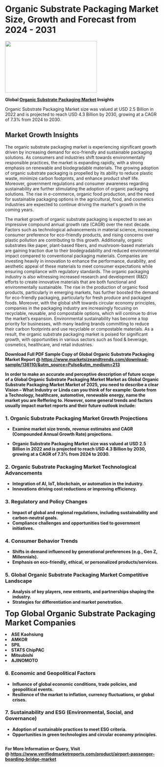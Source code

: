 <H1>Organic Substrate Packaging Market Size, Growth and Forecast from 2024 - 2031</H1><img class="aligncenter size-medium wp-image-584254" src="https://thirdeyenews.in/wp-content/uploads/2024/09/Global-Market-Research-300x168.jpeg" alt="" width="300" height="168" /><p><strong>Global&nbsp;<a href="https://www.marketsizeandtrends.com/download-sample/136110/&amp;utm_source=Pulse&amp;utm_medium=213">Organic Substrate Packaging Market</a> Insights</strong></p><p>Organic Substrate Packaging Market size was valued at USD 2.5 Billion in 2022 and is projected to reach USD 4.3 Billion by 2030, growing at a CAGR of 7.3% from 2024 to 2030.</p><p><h2>Market Growth Insights</h2> <p>The organic substrate packaging market is experiencing significant growth driven by increasing demand for eco-friendly and sustainable packaging solutions. As consumers and industries shift towards environmentally responsible practices, the market is expanding rapidly, with a strong emphasis on renewable and biodegradable materials. The growing adoption of organic substrate packaging is propelled by its ability to reduce plastic waste, minimize carbon footprints, and enhance product shelf life. Moreover, government regulations and consumer awareness regarding sustainability are further stimulating the adoption of organic packaging solutions. The rise in e-commerce, organic food production, and the need for sustainable packaging options in the agricultural, food, and cosmetics industries are expected to continue driving the market's growth in the coming years.</p> <p><strong></strong></p> <p>The market growth of organic substrate packaging is expected to see an impressive compound annual growth rate (CAGR) over the next decade. Factors such as technological advancements in material science, increasing consumer preference for eco-friendly products, and rising concerns over plastic pollution are contributing to this growth. Additionally, organic substrates like paper, plant-based fibers, and mushroom-based materials are gaining traction due to their biodegradability and reduced environmental impact compared to conventional packaging materials. Companies are investing heavily in innovation to enhance the performance, durability, and aesthetic appeal of these materials to meet consumer expectations while ensuring compliance with regulatory standards. The organic packaging industry is also witnessing increased research and development (R&D) efforts to create innovative materials that are both functional and environmentally sustainable. The rise in the production of organic food products, particularly in emerging markets, has further boosted the demand for eco-friendly packaging, particularly for fresh produce and packaged foods. Moreover, with the global shift towards circular economy principles, companies in the packaging industry are increasingly focusing on recyclable, reusable, and compostable options, which will continue to drive the market’s expansion. Environmental sustainability has become a top priority for businesses, with many leading brands committing to reduce their carbon footprints and use recyclable or compostable materials. As a result, the organic substrate packaging market is poised for significant growth, with opportunities in various sectors such as food & beverage, cosmetics, healthcare, and retail industries.</p> <p><strong></p><p><span class=""><strong>Download Full PDF Sample Copy of Global Organic Substrate Packaging Market Report</strong> @ <a href="https://www.marketsizeandtrends.com/download-sample/136110/&amp;utm_source=Pulse&amp;utm_medium=213" target="_blank">https://www.marketsizeandtrends.com/download-sample/136110/&amp;utm_source=Pulse&amp;utm_medium=213</a></span></p><p>In order to make an accurate and perceptive description of future scope of a Global&nbsp;Organic Substrate Packaging Market Market as Global&nbsp;Organic Substrate Packaging Market Market of 2025, you need to describe a clear Vision &ndash; What Industry or Linda can you think of for example: Quote from a Technology, healthcare, automotive, renewable energy, name the market you are Reffering to. However, some general trends and factors usually impact market reports and their future outlook include:</p><h3>1.&nbsp;<strong>Organic Substrate Packaging Market Growth Projections</strong></h3><ul><li>Examine market size trends, revenue estimates and CAGR (Compounded Annual Growth Rate) projections.</li><li><p>Organic Substrate Packaging Market size was valued at USD 2.5 Billion in 2022 and is projected to reach USD 4.3 Billion by 2030, growing at a CAGR of 7.3% from 2024 to 2030.</p></li></ul><h3>2.&nbsp;<strong>Organic Substrate Packaging Market Technological Advancements</strong></h3><ul><li>Integration of AI, IoT, blockchain, or automation in the industry.</li><li>Innovations driving cost reductions or improving efficiency.</li></ul><h3>3.&nbsp;<strong>Regulatory and Policy Changes</strong></h3><ul><li>Impact of global and regional regulations, including sustainability and carbon-neutral goals.</li><li>Compliance challenges and opportunities tied to government initiatives.</li></ul><h3>4.&nbsp;<strong>Consumer Behavior Trends</strong></h3><ul><li>Shifts in demand influenced by generational preferences (e.g., Gen Z, Millennials).</li><li>Emphasis on eco-friendly, ethical, or personalized products/services.</li></ul><h3>5.&nbsp;<strong>Global Organic Substrate Packaging Market Competitive Landscape</strong></h3><ul><li>Analysis of key players, new entrants, and partnerships shaping the industry.</li><li>Strategies for differentiation and market penetration.</li></ul><p data-pm-slice="1 1 []"><span style="color: inherit; font-family: inherit; font-size: 25px;">Top Global Organic Substrate Packaging Market Companies</span></p><div class="" data-test-id=""><p><li>ASE Kaohsiung</li><li> AMKOR</li><li> SPIL</li><li> STATS ChipPAC</li><li> Mitsubishi</li><li> AJINOMOTO</li></p></div><h3>6.&nbsp;<strong>Economic and Geopolitical Factors</strong></h3><ul><li>Influence of global economic conditions, trade policies, and geopolitical events.</li><li>Resilience of the market to inflation, currency fluctuations, or global crises.</li></ul><h3>7.&nbsp;<strong>Sustainability and ESG (Environmental, Social, and Governance)</strong></h3><ul><li>Adoption of sustainable practices to meet ESG criteria.</li><li>Opportunities in green technologies and circular economy principles.</li></ul><h2><strong style="font-size: 14px;">For More Information or Query, Visit @&nbsp;</strong><a style="background-color: #ffffff; font-size: 14px;" href="https://www.marketsizeandtrends.com/report/organic-substrate-packaging-market/" target="_blank">https://www.verifiedmarketreports.com/product/airport-passenger-boarding-bridge-market</a></h2>
